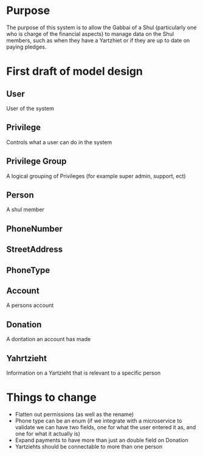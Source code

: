 # Purpose
The purpose of this system is to allow the Gabbai of a Shul (particularly one who is charge of the financial aspects) to manage data on the Shul members, such as when they have a Yartzhiet or if they are up to date on paying pledges.

# First draft of model design
## User
User of the system
## Privilege
Controls what a user can do in the system
## Privilege Group
A logical grouping of Privileges (for example super admin, support, ect)
## Person
A shul member
## PhoneNumber
## StreetAddress
## PhoneType
## Account
A persons account
## Donation
A dontation an account has made
## Yahrtzieht
Information on a Yartzieht that is relevant to a specific person

# Things to change
- Flatten out permissions (as well as the rename)
- Phone type can be an enum (if we integrate with a microservice to validate we can have two fields, one for what the user entered it as, and one for what it actually is)
- Expand payments to have more than just an double field on Donation
- Yartziehts should be connectable to more than one person
